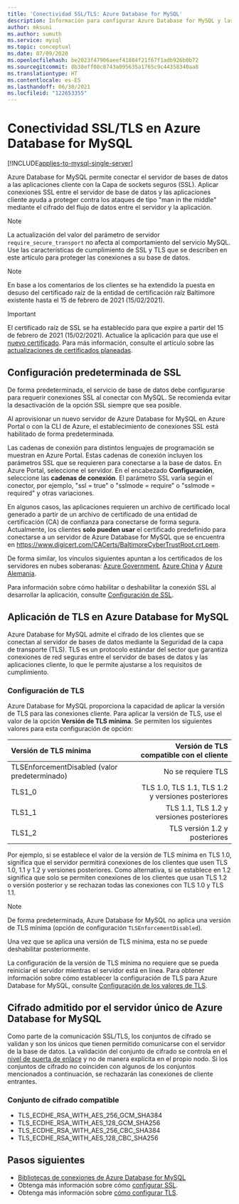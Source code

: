 ```yaml
---
title: 'Conectividad SSL/TLS: Azure Database for MySQL'
description: Información para configurar Azure Database for MySQL y las aplicaciones asociadas, a fin de usar correctamente las conexiones SSL
author: mksuni
ms.author: sumuth
ms.service: mysql
ms.topic: conceptual
ms.date: 07/09/2020
ms.openlocfilehash: be2023f47906aeef41884f21f67f1adb926b0b72
ms.sourcegitcommit: 8b38eff08c8743a095635a1765c9c44358340aa8
ms.translationtype: HT
ms.contentlocale: es-ES
ms.lasthandoff: 06/30/2021
ms.locfileid: "122653355"
---
```

# <a name="ssltls-connectivity-in-azure-database-for-mysql"></a>Conectividad SSL/TLS en Azure Database for MySQL

[!INCLUDE[applies-to-mysql-single-server](includes/applies-to-mysql-single-server.md)]

Azure Database for MySQL permite conectar el servidor de bases de datos a las aplicaciones cliente con la Capa de sockets seguros (SSL). Aplicar conexiones SSL entre el servidor de base de datos y las aplicaciones cliente ayuda a proteger contra los ataques de tipo "man in the middle" mediante el cifrado del flujo de datos entre el servidor y la aplicación.

> [!NOTE]
> La actualización del valor del parámetro de servidor `require_secure_transport` no afecta al comportamiento del servicio MySQL. Use las características de cumplimiento de SSL y TLS que se describen en este artículo para proteger las conexiones a su base de datos.

>[!NOTE]
> En base a los comentarios de los clientes se ha extendido la puesta en desuso del certificado raíz de la entidad de certificación raíz Baltimore existente hasta el 15 de febrero de 2021 (15/02/2021).

> [!IMPORTANT] 
> El certificado raíz de SSL se ha establecido para que expire a partir del 15 de febrero de 2021 (15/02/2021). Actualice la aplicación para que use el [nuevo certificado](https://cacerts.digicert.com/DigiCertGlobalRootG2.crt.pem). Para más información, consulte el artículo sobre las [actualizaciones de certificados planeadas](concepts-certificate-rotation.md).

## <a name="ssl-default-settings"></a>Configuración predeterminada de SSL

De forma predeterminada, el servicio de base de datos debe configurarse para requerir conexiones SSL al conectar con MySQL.  Se recomienda evitar la desactivación de la opción SSL siempre que sea posible.

Al aprovisionar un nuevo servidor de Azure Database for MySQL en Azure Portal o con la CLI de Azure, el establecimiento de conexiones SSL está habilitado de forma predeterminada. 

Las cadenas de conexión para distintos lenguajes de programación se muestran en Azure Portal. Estas cadenas de conexión incluyen los parámetros SSL que se requieren para conectarse a la base de datos. En Azure Portal, seleccione el servidor. En el encabezado **Configuración**, seleccione las **cadenas de conexión**. El parámetro SSL varía según el conector, por ejemplo, "ssl = true" o "sslmode = require" o "sslmode = required" y otras variaciones.

En algunos casos, las aplicaciones requieren un archivo de certificado local generado a partir de un archivo de certificado de una entidad de certificación (CA) de confianza para conectarse de forma segura. Actualmente, los clientes **solo pueden usar** el certificado predefinido para conectarse a un servidor de Azure Database for MySQL que se encuentra en https://www.digicert.com/CACerts/BaltimoreCyberTrustRoot.crt.pem. 

De forma similar, los vínculos siguientes apuntan a los certificados de los servidores en nubes soberanas: [Azure Government](https://www.digicert.com/CACerts/BaltimoreCyberTrustRoot.crt.pem), [Azure China](https://dl.cacerts.digicert.com/DigiCertGlobalRootCA.crt.pem) y [Azure Alemania](https://www.d-trust.net/cgi-bin/D-TRUST_Root_Class_3_CA_2_2009.crt).

Para información sobre cómo habilitar o deshabilitar la conexión SSL al desarrollar la aplicación, consulte [Configuración de SSL](howto-configure-ssl.md).

## <a name="tls-enforcement-in-azure-database-for-mysql"></a>Aplicación de TLS en Azure Database for MySQL

Azure Database for MySQL admite el cifrado de los clientes que se conectan al servidor de bases de datos mediante la Seguridad de la capa de transporte (TLS). TLS es un protocolo estándar del sector que garantiza conexiones de red seguras entre el servidor de bases de datos y las aplicaciones cliente, lo que le permite ajustarse a los requisitos de cumplimiento.

### <a name="tls-settings"></a>Configuración de TLS

Azure Database for MySQL proporciona la capacidad de aplicar la versión de TLS para las conexiones cliente. Para aplicar la versión de TLS, use el valor de la opción **Versión de TLS mínima**. Se permiten los siguientes valores para esta configuración de opción:

|  Versión de TLS mínima             | Versión de TLS compatible con el cliente                |
|:---------------------------------|-------------------------------------:|
| TLSEnforcementDisabled (valor predeterminado) | No se requiere TLS                      |
| TLS1_0                           | TLS 1.0, TLS 1.1, TLS 1.2 y versiones posteriores           |
| TLS1_1                           | TLS 1.1, TLS 1.2 y versiones posteriores                   |
| TLS1_2                           | TLS versión 1.2 y posteriores                     |


Por ejemplo, si se establece el valor de la versión de TLS mínima en TLS 1.0, significa que el servidor permitirá conexiones de los clientes que usen TLS 1.0, 1.1 y 1.2 y versiones posteriores. Como alternativa, si se establece en 1.2 significa que solo se permiten conexiones de los clientes que usan TLS 1.2 o versión posterior y se rechazan todas las conexiones con TLS 1.0 y TLS 1.1.

> [!Note] 
> De forma predeterminada, Azure Database for MySQL no aplica una versión de TLS mínima (opción de configuración `TLSEnforcementDisabled`).
>
> Una vez que se aplica una versión de TLS mínima, esta no se puede deshabilitar posteriormente.

La configuración de la versión de TLS mínima no requiere que se pueda reiniciar el servidor mientras el servidor está en línea. Para obtener información sobre cómo establecer la configuración de TLS para Azure Database for MySQL, consulte [Configuración de los valores de TLS](howto-tls-configurations.md).

## <a name="cipher-support-by-azure-database-for-mysql-single-server"></a>Cifrado admitido por el servidor único de Azure Database for MySQL

Como parte de la comunicación SSL/TLS, los conjuntos de cifrado se validan y son los únicos que tienen permitido comunicarse con el servidor de la base de datos. La validación del conjunto de cifrado se controla en el [nivel de puerta de enlace](concepts-connectivity-architecture.md#connectivity-architecture) y no de manera explícita en el propio nodo. Si los conjuntos de cifrado no coinciden con algunos de los conjuntos mencionados a continuación, se rechazarán las conexiones de cliente entrantes.

### <a name="cipher-suite-supported"></a>Conjunto de cifrado compatible

*   TLS_ECDHE_RSA_WITH_AES_256_GCM_SHA384
*   TLS_ECDHE_RSA_WITH_AES_128_GCM_SHA256
*   TLS_ECDHE_RSA_WITH_AES_256_CBC_SHA384
*   TLS_ECDHE_RSA_WITH_AES_128_CBC_SHA256

## <a name="next-steps"></a>Pasos siguientes

- [Bibliotecas de conexiones de Azure Database for MySQL](concepts-connection-libraries.md)
- Obtenga más información sobre cómo [configurar SSL](howto-configure-ssl.md).
- Obtenga más información sobre [cómo configurar TLS](howto-tls-configurations.md).
